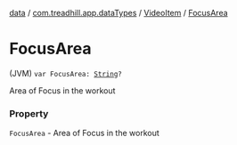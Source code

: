 [data](../../index.md) / [com.treadhill.app.dataTypes](../index.md) / [VideoItem](index.md) / [FocusArea](./-focus-area.md)

# FocusArea

(JVM) `var FocusArea: `[`String`](https://kotlinlang.org/api/latest/jvm/stdlib/kotlin/-string/index.html)`?`

Area of Focus in the workout

### Property

`FocusArea` - Area of Focus in the workout